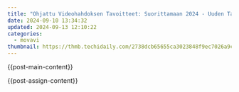 ```yaml
---
title: "Ohjattu Videohahdoksen Tavoitteet: Suorittamaan 2024 - Uuden Taajuusnopeisen Video-Editoimisesta Ja Mahtava Ohjelmista Muodostumiseen"
date: 2024-09-10 13:34:32
updated: 2024-09-13 12:10:22
categories:
  - movavi
thumbnail: https://thmb.techidaily.com/2738dcb65655ca3023848f9ec7026a9cce211e70815a31f4f65d2f9ea9ded629.jpg
---
```


{{post-main-content}}

<ins class="adsbygoogle"
     style="display:block"
     data-ad-format="autorelaxed"
     data-ad-client="ca-pub-7571918770474297"
     data-ad-slot="1223367746"></ins>

{{post-assign-content}}

<ins class="adsbygoogle"
     style="display:block"
     data-ad-client="ca-pub-7571918770474297"
     data-ad-slot="8358498916"
     data-ad-format="auto"
     data-full-width-responsive="true"></ins>
